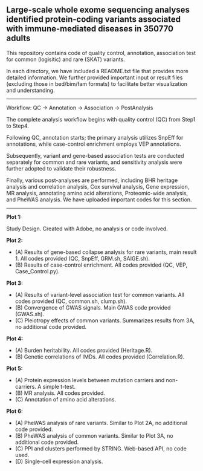 Large-scale whole exome sequencing analyses identified protein-coding variants associated with immune-mediated diseases in 350770 adults
---
This repository contains code of quality control, annotation, association test for common (logisitic) and rare (SKAT) variants.

In each directory, we have included a README.txt file that provides more detailed information. We further provided important input or result files (excluding those in bed/bim/fam formats) to facilitate better visualization and understanding.

---

Workflow: QC -> Annotation -> Association -> PostAnalysis

The complete analysis workflow begins with quality control (QC) from Step1 to Step4. 

Following QC, annotation starts; the primary analysis utilizes SnpEff for annotations, while case-control enrichment employs VEP annotations. 

Subsequently, variant and gene-based association tests are conducted separately for common and rare variants, and sensitivity analysis were further adopted to validate their robustness.

Finally, various post-analyses are performed, including BHR heritage analysis and correlation analysis, Cox survival analysis, Gene expression, MR analysis, annotating amino acid alterations, Proteomic-wide analysis, and PheWAS analysis. We have uploaded important codes for this section.

---

**Plot 1:**

Study Design. Created with Adobe, no analysis or code involved.

**Plot 2:**

- (A) Results of gene-based collapse analysis for rare variants, main result 1. All codes provided (QC, SnpEff, GRM.sh, SAIGE.sh).
- (B) Results of case-control enrichment. All codes provided (QC, VEP, Case_Control.py).

**Plot 3:**

- (A) Results of variant-level association test for common variants. All codes provided (QC, common.sh, clump.sh).
- (B) Convergence of GWAS signals. Main GWAS code provided (GWAS.sh).
- (C) Pleiotropy effects of common variants. Summarizes results from 3A, no additional code provided.

**Plot 4:**

- (A) Burden heritability. All codes provided (Heritage.R).
- (B) Genetic correlations of IMDs. All codes provided (Correlation.R).

**Plot 5:**

- (A) Protein expression levels between mutation carriers and non-carriers. A simple t-test.
- (B) MR analysis. All codes provided.
- (C) Annotation of amino acid alterations.

**Plot 6:**

- (A) PheWAS analysis of rare variants. Similar to Plot 2A, no additional code provided.
- (B) PheWAS analysis of common variants. Similar to Plot 3A, no additional code provided.
- (C) PPI and clusters performed by STRING. Web-based API, no code used.
- (D) Single-cell expression analysis.

